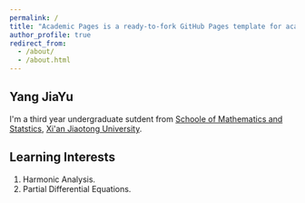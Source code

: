```yaml
---
permalink: /
title: "Academic Pages is a ready-to-fork GitHub Pages template for academic personal websites"
author_profile: true
redirect_from: 
  - /about/
  - /about.html
---
```

## Yang JiaYu
I'm a third year undergraduate sutdent from [Schoole of Mathematics and Statstics](http://math.xjtu.edu.cn), [Xi'an Jiaotong University](http://www.xjtu.edu.cn). 

## Learning Interests
1. Harmonic Analysis.
2. Partial Differential Equations.

